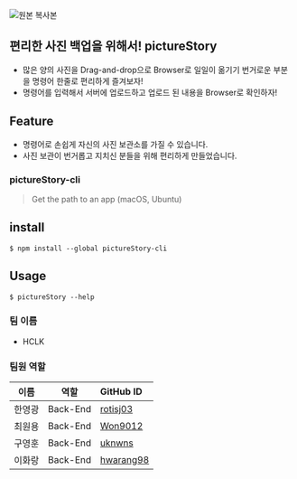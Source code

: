 ![원본 복사본](https://user-images.githubusercontent.com/89367209/158614822-f04d5bfd-7543-4f1b-ad23-845583dbfcbd.png)

## 편리한 사진 백업을 위해서! pictureStory
* 많은 양의 사진을 Drag-and-drop으로 Browser로 일일이 옮기기 번거로운 부분을 명령어 한줄로 편리하게 즐겨보자!
* 명령어를 입력해서 서버에 업로드하고 업로드 된 내용을 Browser로 확인하자!


## Feature
 - 명령어로 손쉽게 자신의 사진 보관소를 가질 수 있습니다.
 - 사진 보관이 번거롭고 지치신 분들을 위해 편리하게 만들었습니다.


### pictureStory-cli
> Get the path to an app (macOS, Ubuntu)


## install
```$ npm install --global pictureStory-cli```


## Usage
```$ pictureStory --help```


### 팀 이름
- HCLK



### 팀원 역할

| 이름         | 역할       | GitHub ID    |
| ------------ | ---------- | :--- |
| 한영광 | Back-End | [rotisj03](https://github.com/rotisj03) |
| 최원용 | Back-End | [Won9012](https://github.com/Won9012) |
| 구영훈 | Back-End | [uknwns](https://github.com/uknwns) |
| 이화랑 | Back-End | [hwarang98](https://github.com/hwarang98) |
